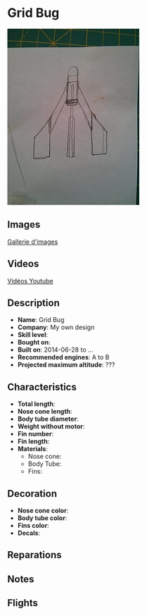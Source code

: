 # Grid Bug

![Grid Bug](images/01_concept_art_small.jpg)

## Images

[Gallerie d'images](album.md)

## Videos

[Vidéos Youtube](https://www.youtube.com/user/maroonedmorlock/videos)

## Description

- **Name**: Grid Bug
- **Company**: My own design
- **Skill level**: 
- **Bought on**: 
- **Built on**: 2014-06-28 to ...
- **Recommended engines**: A to B
- **Projected maximum altitude**: ???

## Characteristics

- **Total length**: 
- **Nose cone length**: 
- **Body tube diameter**: 
- **Weight without motor**: 
- **Fin number**: 
- **Fin length**: 
- **Materials**:
  - Nose cone: 
  - Body Tube: 
  - Fins: 

## Decoration

- **Nose cone color**: 
- **Body tube color**: 
- **Fins color**: 
- **Decals**: 

## Reparations

## Notes

## Flights

